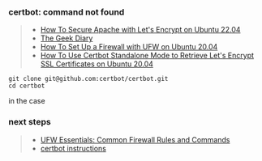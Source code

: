 ### certbot: command not found
> - [How To Secure Apache with Let's Encrypt on Ubuntu 22.04](https://www.digitalocean.com/community/tutorials/how-to-secure-apache-with-let-s-encrypt-on-ubuntu-22-04)
> - [The Geek Diary](https://www.thegeekdiary.com/certbot-command-not-found/)
> - [How To Set Up a Firewall with UFW on Ubuntu 20.04](https://www.digitalocean.com/community/tutorials/how-to-set-up-a-firewall-with-ufw-on-ubuntu-20-04)
>- [How To Use Certbot Standalone Mode to Retrieve Let's Encrypt SSL Certificates on Ubuntu 20.04](https://www.digitalocean.com/community/tutorials/how-to-use-certbot-standalone-mode-to-retrieve-let-s-encrypt-ssl-certificates-on-ubuntu-20-04)
```
git clone git@github.com:certbot/certbot.git
cd certbot
```

in the case 
### next steps
>- [UFW Essentials: Common Firewall Rules and Commands](https://www.digitalocean.com/community/tutorials/ufw-essentials-common-firewall-rules-and-commands)
>- [certbot instructions](https://certbot.eff.org/instructions?ws=other&os=ubuntufocal)